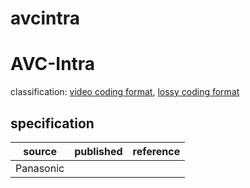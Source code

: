 # avcintra

# AVC-Intra
classification: [video coding format](video.md), [lossy coding format](compression.md)

## specification
| source | published         | reference
| ------ | ----------------- | ---------
| Panasonic
